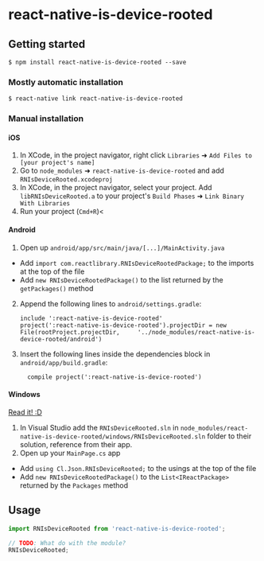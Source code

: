 
# react-native-is-device-rooted

## Getting started

`$ npm install react-native-is-device-rooted --save`

### Mostly automatic installation

`$ react-native link react-native-is-device-rooted`

### Manual installation


#### iOS

1. In XCode, in the project navigator, right click `Libraries` ➜ `Add Files to [your project's name]`
2. Go to `node_modules` ➜ `react-native-is-device-rooted` and add `RNIsDeviceRooted.xcodeproj`
3. In XCode, in the project navigator, select your project. Add `libRNIsDeviceRooted.a` to your project's `Build Phases` ➜ `Link Binary With Libraries`
4. Run your project (`Cmd+R`)<

#### Android

1. Open up `android/app/src/main/java/[...]/MainActivity.java`
  - Add `import com.reactlibrary.RNIsDeviceRootedPackage;` to the imports at the top of the file
  - Add `new RNIsDeviceRootedPackage()` to the list returned by the `getPackages()` method
2. Append the following lines to `android/settings.gradle`:
  	```
  	include ':react-native-is-device-rooted'
  	project(':react-native-is-device-rooted').projectDir = new File(rootProject.projectDir, 	'../node_modules/react-native-is-device-rooted/android')
  	```
3. Insert the following lines inside the dependencies block in `android/app/build.gradle`:
  	```
      compile project(':react-native-is-device-rooted')
  	```

#### Windows
[Read it! :D](https://github.com/ReactWindows/react-native)

1. In Visual Studio add the `RNIsDeviceRooted.sln` in `node_modules/react-native-is-device-rooted/windows/RNIsDeviceRooted.sln` folder to their solution, reference from their app.
2. Open up your `MainPage.cs` app
  - Add `using Cl.Json.RNIsDeviceRooted;` to the usings at the top of the file
  - Add `new RNIsDeviceRootedPackage()` to the `List<IReactPackage>` returned by the `Packages` method


## Usage
```javascript
import RNIsDeviceRooted from 'react-native-is-device-rooted';

// TODO: What do with the module?
RNIsDeviceRooted;
```
  